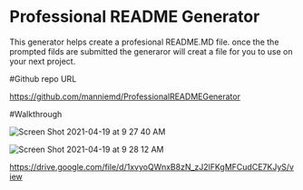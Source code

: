 # Professional README Generator
This generator helps create a profesional README.MD file. once the the prompted filds are 
submitted the generaror will creat a file for you to use on your next project.

#Github repo URL 

https://github.com/manniemd/ProfessionalREADMEGenerator

#Walkthrough 

![Screen Shot 2021-04-19 at 9 27 40 AM](https://user-images.githubusercontent.com/76885757/115244948-6f9caa00-a0f2-11eb-9b74-bdf220b4aa81.png)

![Screen Shot 2021-04-19 at 9 28 12 AM](https://user-images.githubusercontent.com/76885757/115245003-7cb99900-a0f2-11eb-96ac-9942b22fada9.png)

https://drive.google.com/file/d/1xvyoQWnxB8zN_zJ2lFKgMFCudCE7KJyS/view


